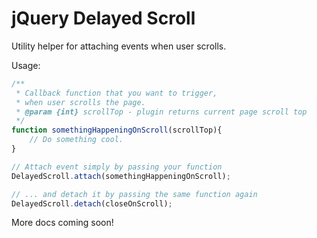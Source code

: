 # jQuery Delayed Scroll

Utility helper for attaching events when user scrolls.

Usage:
``` javascript
/**
 * Callback function that you want to trigger,
 * when user scrolls the page.
 * @param {int} scrollTop - plugin returns current page scroll top
 */
function somethingHappeningOnScroll(scrollTop){
    // Do something cool.
}

// Attach event simply by passing your function
DelayedScroll.attach(somethingHappeningOnScroll);

// ... and detach it by passing the same function again
DelayedScroll.detach(closeOnScroll);
```

More docs coming soon!
